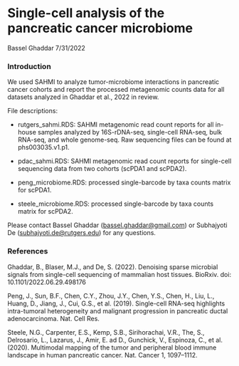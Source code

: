 Single-cell analysis of the pancreatic cancer microbiome 
================
Bassel Ghaddar
7/31/2022

### Introduction

We used SAHMI to analyze tumor-microbiome interactions in pancreatic cancer cohorts and report the processed metagenomic counts data for all datasets analyzed in Ghaddar et al., 2022 in review. 

File descriptions: 
- rutgers_sahmi.RDS: SAHMI metagenomic read count reports for all in-house samples analyzed by 16S-rDNA-seq, single-cell RNA-seq, bulk RNA-seq, and whole genome-seq. Raw sequencing files can be found at phs003035.v1.p1. 

- pdac_sahmi.RDS: SAHMI metagenomic read count reports for single-cell sequencing data from two cohorts (scPDA1 and scPDA2). 

- peng_microbiome.RDS: processed single-barcode by taxa counts matrix for scPDA1. 

- steele_microbiome.RDS: processed single-barcode by taxa counts matrix for scPDA2. 

Please contact Bassel Ghaddar (bassel.ghaddar@gmail.com) or Subhajyoti De (subhajyoti.de@rutgers.edu) for any questions. 

### References

Ghaddar, B., Blaser, M.J., and De, S. (2022). Denoising sparse microbial signals from single-cell sequencing of mammalian host tissues. BioRxiv. doi: 10.1101/2022.06.29.498176

Peng, J., Sun, B.F., Chen, C.Y., Zhou, J.Y., Chen, Y.S., Chen, H., Liu, L., Huang, D., Jiang, J., Cui, G.S., et al. (2019). Single-cell RNA-seq highlights intra-tumoral heterogeneity and malignant progression in pancreatic ductal adenocarcinoma. Nat. Cell Res.

Steele, N.G., Carpenter, E.S., Kemp, S.B., Sirihorachai, V.R., The, S., Delrosario, L., Lazarus, J., Amir, E. ad D., Gunchick, V., Espinoza, C., et al. (2020). Multimodal mapping of the tumor and peripheral blood immune landscape in human pancreatic cancer. Nat. Cancer 1, 1097–1112.

